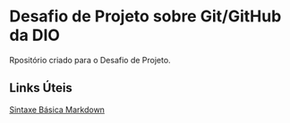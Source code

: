 # Desafio de Projeto sobre Git/GitHub da DIO
Rpositório criado para o Desafio de Projeto.

## Links Úteis
[Sintaxe Básica Markdown](https://www.markdownguide.org/basic-syntax/)
